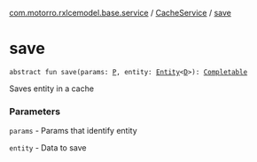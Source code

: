 [com.motorro.rxlcemodel.base.service](../index.md) / [CacheService](index.md) / [save](./save.md)

# save

`abstract fun save(params: `[`P`](index.md#P)`, entity: `[`Entity`](../../com.motorro.rxlcemodel.base.entity/-entity/index.md)`<`[`D`](index.md#D)`>): `[`Completable`](http://reactivex.io/RxJava/3.x/javadoc/io/reactivex/rxjava3/core/Completable.html)

Saves entity in a cache

### Parameters

`params` - Params that identify entity

`entity` - Data to save